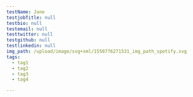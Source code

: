 ```yaml
---
testName: Jane
testjobTitle: null
testbio: null
testemail: null
testtwitter: null
testgithub: null
testlinkedin: null
img_path: /upload/image/svg+xml/1550776271531_img_path_spotify.svg
tags:
  - tag1
  - tag2
  - tag3
  - tag4

---
```






